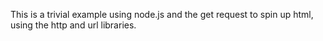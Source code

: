 This is a trivial example using node.js and the get request to spin up html, using the http and url libraries.